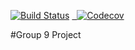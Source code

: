 [![Build Status](https://travis-ci.org/ammarqureshi/Group9-Project.svg?branch=master)](https://travis-ci.org/ammarqureshi/Group9-Project)
<a href="https://codecov.io/gh/ammarqureshi/Group9-Project">
  <img src="https://codecov.io/gh/ammarqureshi/Group9-Project/branch/master/graph/badge.svg" alt="Codecov" />
</a>

#Group 9 Project
